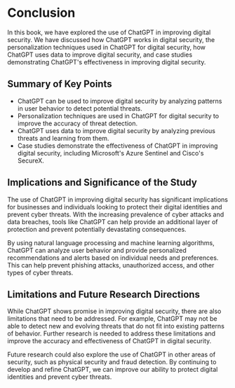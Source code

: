 # Conclusion

In this book, we have explored the use of ChatGPT in improving digital security. We have discussed how ChatGPT works in digital security, the personalization techniques used in ChatGPT for digital security, how ChatGPT uses data to improve digital security, and case studies demonstrating ChatGPT's effectiveness in improving digital security.

Summary of Key Points
---------------------

* ChatGPT can be used to improve digital security by analyzing patterns in user behavior to detect potential threats.
* Personalization techniques are used in ChatGPT for digital security to improve the accuracy of threat detection.
* ChatGPT uses data to improve digital security by analyzing previous threats and learning from them.
* Case studies demonstrate the effectiveness of ChatGPT in improving digital security, including Microsoft's Azure Sentinel and Cisco's SecureX.

Implications and Significance of the Study
------------------------------------------

The use of ChatGPT in improving digital security has significant implications for businesses and individuals looking to protect their digital identities and prevent cyber threats. With the increasing prevalence of cyber attacks and data breaches, tools like ChatGPT can help provide an additional layer of protection and prevent potentially devastating consequences.

By using natural language processing and machine learning algorithms, ChatGPT can analyze user behavior and provide personalized recommendations and alerts based on individual needs and preferences. This can help prevent phishing attacks, unauthorized access, and other types of cyber threats.

Limitations and Future Research Directions
------------------------------------------

While ChatGPT shows promise in improving digital security, there are also limitations that need to be addressed. For example, ChatGPT may not be able to detect new and evolving threats that do not fit into existing patterns of behavior. Further research is needed to address these limitations and improve the accuracy and effectiveness of ChatGPT in digital security.

Future research could also explore the use of ChatGPT in other areas of security, such as physical security and fraud detection. By continuing to develop and refine ChatGPT, we can improve our ability to protect digital identities and prevent cyber threats.